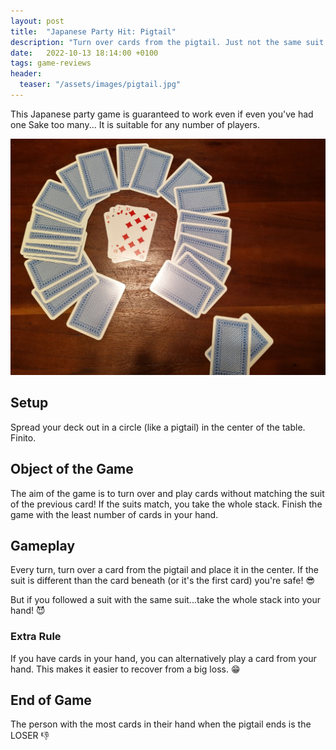 ```yaml
---
layout: post
title:  "Japanese Party Hit: Pigtail"
description: "Turn over cards from the pigtail. Just not the same suit twice-in-a-row! :joy:"
date:   2022-10-13 18:14:00 +0100
tags: game-reviews
header:
  teaser: "/assets/images/pigtail.jpg"
---
```

This Japanese party game is guaranteed to work even if even you've had one Sake too many...
It is suitable for any number of players.

![](/assets/images/pigtail.jpg)

## Setup
Spread your deck out in a circle (like a pigtail) in the center of the table. Finito.

## Object of the Game
The aim of the game is to turn over and play cards without matching the suit of the previous card! If the suits match, you take the whole stack. Finish the game with the least number of cards in your hand.

## Gameplay
Every turn, turn over a card from the pigtail and place it in the center. If the suit is different than the card beneath (or it's the first card) you're safe! :sunglasses:

But if you followed a suit with the same suit...take the whole stack into your hand! :smiling_imp:

### Extra Rule
If you have cards in your hand, you can alternatively play a card from your hand. This makes it easier to recover from a big loss. :grin:

## End of Game
The person with the most cards in their hand when the pigtail ends is the LOSER :thumbsdown: